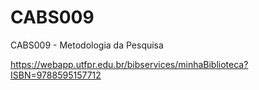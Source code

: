 # CABS009
CABS009 - Metodologia da Pesquisa


<https://webapp.utfpr.edu.br/bibservices/minhaBiblioteca?ISBN=9788595157712>

